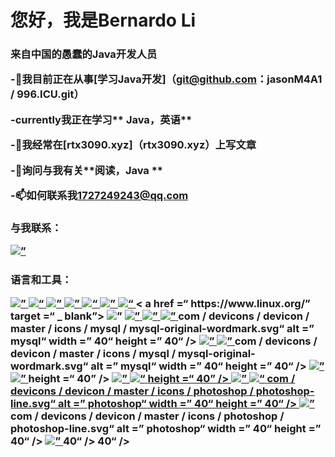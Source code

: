 <h1 align =“ center”>您好，我是Bernardo Li </ h1>
<h3 align =“ center”>来自中国的愚蠢的Java开发人员</ h3>

-🔭我目前正在从事[学习Java开发]（git@github.com：jasonM4A1 / 996.ICU.git）

-currently我正在学习** Java，英语**

-📝我经常在[rtx3090.xyz]（rtx3090.xyz）上写文章

-💬询问与我有关**阅读，Java **

-📫如何联系我**1727249243@qq.com**

<h3 align =“ left”>与我联系：</ h3>
<p align =“ left”>
<a href =“ https://twitter.com/bernardoli2” target =“ blank”> <img align =“ center” src =“ https://cdn.jsdelivr.net/npm/simple-icons@3.0.1/icons /twitter.svg“ alt =” bernardoli2“height =“ 30” width =“ 40” /> </a>
</ p>

<h3 align =“ left”>语言和工具：</ h3>
<p align =“ left”> <a href="https://www.gnu.org/software/bash/" target="_blank"> <img src =“ https://www.vectorlogo.zone/logos /gnu_bash/gnu_bash-icon.svg“ alt =” bash“ width =” 40“ height =” 40“ /> </a> <a href =” https://www.w3schools.com/css/“ target = “ _blank”> <img src =“ https://raw.githubusercontent.com/devicons/devicon/master/icons/css3/css3-original-wordmark.svg” alt =“ css3” width =“ 40” height =“ 40“ /> </a> <a href="https://git-scm.com/" target="_blank"> <img src =” https://www.vectorlogo.zone/logos/git-scm /git-scm-icon.svg“ alt =” git“ width =” 40“height =“ 40” /> </a> <a href="hexo.io/" target="_blank"> <img src =“ https://www.vectorlogo.zone/logos/hexoio/hexoio-icon。 svg“ alt =” hexo“ width =” 40“ height =” 40“ /> </a> <a href="https://www.w3.org/html/" target="_blank"> <img src =“ https://raw.githubusercontent.com/devicons/devicon/master/icons/html5/html5-original-wordmark.svg” alt =“ html5” width =“ 40” height =“ 40” /> </ a > <a href="https://www.java.com" target="_blank"> <img src =“ https://raw.githubusercontent.com/devicons/devicon/master/icons/java/java-original .svg“ alt =” java“width =“ 40” height =“ 40” /> </a> <a href="https://developer.mozilla.org/zh-CN/docs/Web/JavaScript" target="_blank"> <img src =“ https://raw.githubusercontent.com/devicons/devicon/master/icons/javascript/javascript-original.svg” alt =“ javascript” width =“ 40” height =“ 40” /> </a> < a href =“ https://www.linux.org/” target =“ _ blank”> <img src =“ https://raw.githubusercontent.com/devicons/devicon/master/icons/linux/linux-original。 svg“ alt =” linux“ width =” 40“ height =” 40“ /> </a> <a href="https://www.mysql.com/" target="_blank"> <img src =” https：//raw.githubusercontent.com/devicons/devicon/master/icons/mysql/mysql-original-wordmark.svg“ alt =” mysql“ width =” 40“ height =” 40“ /> </a> <a href =“ https://www.photoshop.com/en” target =“ _ blank”> <img src =“ https://raw.githubusercontent.com/devicons/devicon/master/icons/photoshop/photoshop-line.svg “ alt =” photoshop“ width =” 40“ height =” 40“ /> </a> <a href="https://spring.io/" target="_blank"> <img src =” https：/ /www.vectorlogo.zone/logos/springio/springio-icon.svg“ alt =” spring“ width =” 40“ height =” 40“ /> </a> </ p>com / devicons / devicon / master / icons / mysql / mysql-original-wordmark.svg“ alt =” mysql“ width =” 40“ height =” 40“ /> </a> <a href =” https：// www.photoshop.com/en“ target =” _ blank“> <img src =” https://raw.githubusercontent.com/devicons/devicon/master/icons/photoshop/photoshop-line.svg“ alt =” photoshop“ width =“ 40” height =“ 40” /> </a> <a href="https://spring.io/" target="_blank"> <img src =“ https://www.vectorlogo.zone /logos/springio/springio-icon.svg“ alt =” spring“ width =” 40“ height =” 40“ /> </a> </ p>com / devicons / devicon / master / icons / mysql / mysql-original-wordmark.svg“ alt =” mysql“ width =” 40“ height =” 40“ /> </a> <a href =” https：// www.photoshop.com/en“ target =” _ blank“> <img src =” https://raw.githubusercontent.com/devicons/devicon/master/icons/photoshop/photoshop-line.svg“ alt =” photoshop“ width =“ 40” height =“ 40” /> </a> <a href="https://spring.io/" target="_blank"> <img src =“ https://www.vectorlogo.zone /logos/springio/springio-icon.svg“ alt =” spring“ width =” 40“ height =” 40“ /> </a> </ p>height =“ 40” /> </a> <a href="https://www.photoshop.com/en" target="_blank"> <img src =“ https://raw.githubusercontent.com/devicons /devicon/master/icons/photoshop/photoshop-line.svg“ alt =” photoshop“ width =” 40“ height =” 40“ /> </a> <a href =” https://spring.io/“ target =“ _ blank”> <img src =“ https://www.vectorlogo.zone/logos/springio/springio-icon.svg” alt =“ spring” width =“ 40” height =“ 40” /> </ a> </ p>height =“ 40” /> </a> <a href="https://www.photoshop.com/en" target="_blank"> <img src =“ https://raw.githubusercontent.com/devicons /devicon/master/icons/photoshop/photoshop-line.svg“ alt =” photoshop“ width =” 40“ height =” 40“ /> </a> <a href =” https://spring.io/“ target =“ _ blank”> <img src =“ https://www.vectorlogo.zone/logos/springio/springio-icon.svg” alt =“ spring” width =“ 40” height =“ 40” /> </ a> </ p>com / devicons / devicon / master / icons / photoshop / photoshop-line.svg“ alt =” photoshop“ width =” 40“ height =” 40“ /> </a> <a href =” https：// spring。 io /“ target =” _ blank“> <img src =” https://www.vectorlogo.zone/logos/springio/springio-icon.svg“ alt =” spring“ width =” 40“ height =” 40“ / > </a> </ p>com / devicons / devicon / master / icons / photoshop / photoshop-line.svg“ alt =” photoshop“ width =” 40“ height =” 40“ /> </a> <a href =” https：// spring。 io /“ target =” _ blank“> <img src =” https://www.vectorlogo.zone/logos/springio/springio-icon.svg“ alt =” spring“ width =” 40“ height =” 40“ / > </a> </ p>40“ /> </a> </ p>40“ /> </a> </ p>

